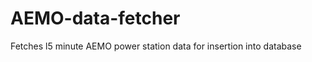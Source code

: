 AEMO-data-fetcher
=================

Fetches l5 minute AEMO power station data for insertion into database
